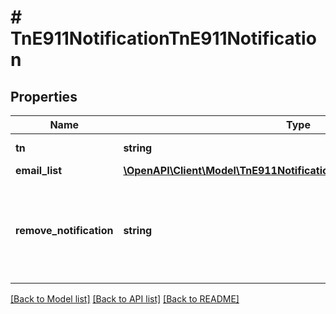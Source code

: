 # # TnE911NotificationTnE911Notification

## Properties

Name | Type | Description | Notes
------------ | ------------- | ------------- | -------------
**tn** | **string** | Telephone Number | [optional]
**email_list** | [**\OpenAPI\Client\Model\TnE911NotificationTnE911NotificationEmailList**](TnE911NotificationTnE911NotificationEmailList.md) |  | [optional]
**remove_notification** | **string** | This flag will be used to remove notifications for specified TN (e.g. Y, N) | [optional]

[[Back to Model list]](../../README.md#models) [[Back to API list]](../../README.md#endpoints) [[Back to README]](../../README.md)
